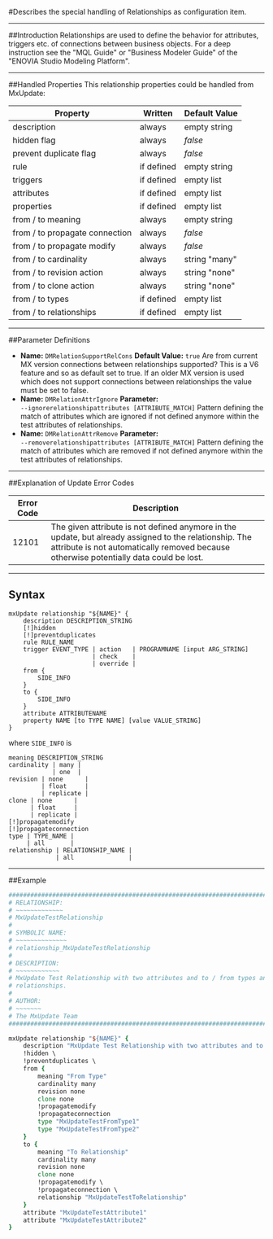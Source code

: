<!--
 *
 *  This file is part of MxUpdate <http://www.mxupdate.org>.
 *
 *  MxUpdate is a deployment tool for a PLM platform to handle
 *  administration objects as single update files (configuration item).
 *
 *  Copyright (C) 2008-2016 The MxUpdate Team
 *
 *  The Manual of MxUpdate is licensed under a CC BY-NC-SA 4.0 license
 *  (Creative Commons Attribution-NonCommercial-ShareAlike 4.0 
 *  International 4.0 license).
 *
 *  You should have received a copy of the license along with this
 *  work. If not, see <http://creativecommons.org/licenses/by-nc-sa/4.0/>.
 *
-->

#Describes the special handling of Relationships as configuration item.

----
##Introduction
Relationships are used to define the behavior for attributes, triggers etc. of
connections between business objects. For a deep instruction see the "MQL Guide"
or "Business Modeler Guide" of the "ENOVIA Studio Modeling Platform".

----
##Handled Properties
This relationship properties could be handled from MxUpdate:

Property                       | Written    | Default Value
-------------------------------|------------|--------------
description                    | always     | empty string
hidden flag                    | always     | *false*
prevent duplicate flag         | always     | *false*
rule                           | if defined | empty string
triggers                       | if defined | empty list
attributes                     | if defined | empty list
properties                     | if defined | empty list
from / to meaning              | always     | empty string
from / to propagate connection | always     | *false*
from / to propagate modify     | always     | *false*
from / to cardinality          | always     | string "many"
from / to revision action      | always     | string "none"
from / to clone action         | always     | string "none"
from / to types                | if defined | empty list
from / to relationships        | if defined | empty list


----
##Parameter Definitions
*   **Name:** `DMRelationSupportRelCons`
    **Default Value:** `true`
    Are from current MX version connections between relationships supported? This is a V6 feature and so as default set to true. If an older MX version is used which does not support connections between relationships the value must be set to false.
*   **Name:** `DMRelationAttrIgnore`
    **Parameter:** `‑‑ignorerelationshipattributes [ATTRIBUTE_MATCH]` 
    Pattern defining the match of attributes which are ignored if not defined anymore within the test attributes of relationships.
*   **Name:** `DMRelationAttrRemove`
    **Parameter:** `‑‑removerelationshipattributes [ATTRIBUTE_MATCH]` 
    Pattern defining the match of attributes which are removed if not defined anymore within the test attributes of relationships.

----
##Explanation of Update Error Codes

Error Code | Description
-----------|------------
12101      | The given attribute is not defined anymore in the update, but already assigned to the relationship. The attribute is not automatically removed because otherwise potentially data could be lost.

----
## Syntax

    mxUpdate relationship "${NAME}" {
        description DESCRIPTION_STRING
        [!]hidden
        [!]preventduplicates
        rule RULE_NAME
        trigger EVENT_TYPE | action   | PROGRAMNAME [input ARG_STRING]
                           | check    |
                           | override |
        from {
            SIDE_INFO
        }
        to {
            SIDE_INFO
        }
        attribute ATTRIBUTENAME
        property NAME [to TYPE NAME] [value VALUE_STRING]
    }

where `SIDE_INFO` is

    meaning DESCRIPTION_STRING
    cardinality | many |
                | one  |
    revision | none      |
             | float     |
             | replicate |
    clone | none      |
          | float     |
          | replicate |
    [!]propagatemodify
    [!]propagateconnection
    type | TYPE_NAME |
         | all       |
    relationship | RELATIONSHIP_NAME |
                 | all               |


----
##Example
```TCL
################################################################################
# RELATIONSHIP:
# ~~~~~~~~~~~~~
# MxUpdateTestRelationship
#
# SYMBOLIC NAME:
# ~~~~~~~~~~~~~~
# relationship_MxUpdateTestRelationship
#
# DESCRIPTION:
# ~~~~~~~~~~~~
# MxUpdate Test Relationship with two attributes and to / from types and
# relationships.
#
# AUTHOR:
# ~~~~~~~
# The MxUpdate Team
################################################################################

mxUpdate relationship "${NAME}" {
    description "MxUpdate Test Relationship with two attributes and to / from types and relationships." \
    !hidden \
    !preventduplicates \
    from {
        meaning "From Type"
        cardinality many
        revision none
        clone none
        !propagatemodify
        !propagateconnection
        type "MxUpdateTestFromType1"
        type "MxUpdateTestFromType2"
    }
    to {
        meaning "To Relationship"
        cardinality many
        revision none
        clone none
        !propagatemodify \
        !propagateconnection \
        relationship "MxUpdateTestToRelationship"
    }
    attribute "MxUpdateTestAttribute1"
    attribute "MxUpdateTestAttribute2"
}
```
